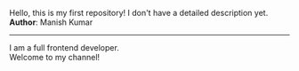 Hello, this is my first repository! I don't have a detailed description yet.  
**Author**: Manish Kumar  
<hr>  
I am a full frontend developer.  
<br>  
Welcome to my channel!
